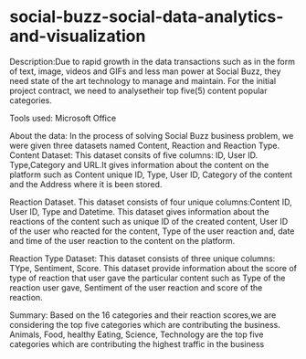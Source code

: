 # social-buzz-social-data-analytics-and-visualization
Description:Due to rapid growth in the data transactions such as in the form of text, image, videos and GIFs and less man power at Social Buzz, they need state of the art technology to manage and maintain. For the initial project contract, we need to analysetheir top five(5) content popular categories.

Tools used: Microsoft Office

About the data:
In the process of solving Social Buzz business problem, we were given three datasets named Content, Reaction and Reaction Type. Content Dataset: This dataset consits of five columns: ID, User ID. Type,Category and URL.It gives information about the content on the platform such as Content unique ID, Type, User ID, Category of the content and the Address where it is been stored.

Reaction Dataset. This dataset consists of four unique columns:Content ID, User ID, Type and Datetime. This dataset gives information about the reactions of the content such as unique ID of the created content, User ID of the user who reacted for the content, Type of the user reaction and, date and time of the user reaction to the content on the platform.

Reaction Type Dataset: This dataset consists of three unique columns: TYpe, Sentiment, Score. This dataset provide information about the score of type of reaction that user gave the particular content such as Type of the reaction user gave, Sentiment of the user reaction and score of the reaction.

Summary:
Based on the 16 categories and their reaction scores,we are considering the top five categories which are contributing the business. Animals, Food, healthy Eating, Science, Technology are the top five categories which are contributing the highest traffic in the business




